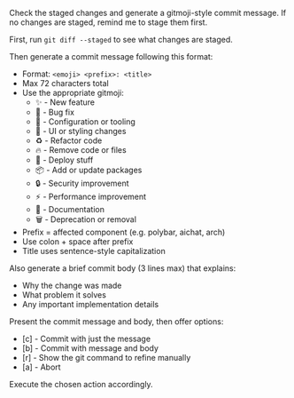 Check the staged changes and generate a gitmoji-style commit message. If no changes are staged, remind me to stage them first.

First, run `git diff --staged` to see what changes are staged.

Then generate a commit message following this format:
- Format: `<emoji> <prefix>: <title>`
- Max 72 characters total
- Use the appropriate gitmoji:
  - ✨ - New feature
  - 🐛 - Bug fix
  - 🔧 - Configuration or tooling
  - 💄 - UI or styling changes
  - ♻️ - Refactor code
  - 🔥 - Remove code or files
  - 🚀 - Deploy stuff
  - 📦 - Add or update packages
  - 🔒 - Security improvement
  - ⚡ - Performance improvement
  - 📝 - Documentation
  - 🗑️ - Deprecation or removal
- Prefix = affected component (e.g. polybar, aichat, arch)
- Use colon + space after prefix
- Title uses sentence-style capitalization

Also generate a brief commit body (3 lines max) that explains:
- Why the change was made
- What problem it solves
- Any important implementation details

Present the commit message and body, then offer options:
- [c] - Commit with just the message
- [b] - Commit with message and body
- [r] - Show the git command to refine manually
- [a] - Abort

Execute the chosen action accordingly.
